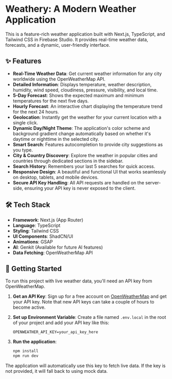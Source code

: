 # Weathery: A Modern Weather Application

This is a feature-rich weather application built with Next.js, TypeScript, and Tailwind CSS in Firebase Studio. It provides real-time weather data, forecasts, and a dynamic, user-friendly interface.

## ✨ Features

-   **Real-Time Weather Data**: Get current weather information for any city worldwide using the OpenWeatherMap API.
-   **Detailed Information**: Displays temperature, weather description, humidity, wind speed, cloudiness, pressure, visibility, and local time.
-   **5-Day Forecast**: Shows the expected maximum and minimum temperatures for the next five days.
-   **Hourly Forecast**: An interactive chart displaying the temperature trend for the next 24 hours.
-   **Geolocation**: Instantly get the weather for your current location with a single click.
-   **Dynamic Day/Night Theme**: The application's color scheme and background gradient change automatically based on whether it's daytime or nighttime in the selected city.
-   **Smart Search**: Features autocompletion to provide city suggestions as you type.
-   **City & Country Discovery**: Explore the weather in popular cities and countries through dedicated sections in the sidebar.
-   **Search History**: Remembers your last 5 searches for quick access.
-   **Responsive Design**: A beautiful and functional UI that works seamlessly on desktop, tablets, and mobile devices.
-   **Secure API Key Handling**: All API requests are handled on the server-side, ensuring your API key is never exposed to the client.

## 🛠️ Tech Stack

-   **Framework**: Next.js (App Router)
-   **Language**: TypeScript
-   **Styling**: Tailwind CSS
-   **UI Components**: ShadCN/UI
-   **Animations**: GSAP
-   **AI**: Genkit (Available for future AI features)
-   **Data Fetching**: OpenWeatherMap API

## 🚀 Getting Started

To run this project with live weather data, you'll need an API key from OpenWeatherMap.

1.  **Get an API Key**: Sign up for a free account on [OpenWeatherMap](https://openweathermap.org/api) and get your API key. Note that new API keys can take a couple of hours to become active.

2.  **Set up Environment Variable**: Create a file named `.env.local` in the root of your project and add your API key like this:

    ```
    OPENWEATHER_API_KEY=your_api_key_here
    ```

3.  **Run the application**:
    ```bash
    npm install
    npm run dev
    ```

The application will automatically use this key to fetch live data. If the key is not provided, it will fall back to using mock data.
